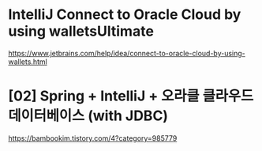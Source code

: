 # IntelliJ Connect to Oracle Cloud by using wallets﻿Ultimate
https://www.jetbrains.com/help/idea/connect-to-oracle-cloud-by-using-wallets.html

# [02] Spring + IntelliJ + 오라클 클라우드 데이터베이스 (with JDBC)
https://bambookim.tistory.com/4?category=985779

